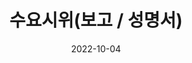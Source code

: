 ---
title: 수요시위(보고 / 성명서)
date: 2022-10-04
banner:
  title: 소장품 구두
  summary: 지하전시장
  imageLink: /img/pagebanner/connect/notice.png
  itemLink: /exhibition/ex-01/section-01/
invisible: true
---